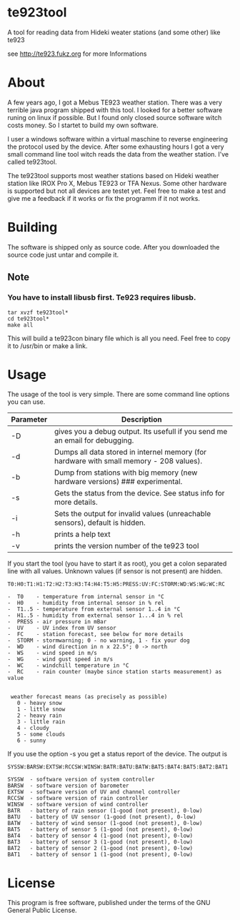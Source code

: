 # te923tool
A tool for reading data from Hideki weater stations (and some other) like te923

see http://te923.fukz.org for more Informations

# About

A few years ago, I got a Mebus TE923 weather station. There was a very terrible java program shipped with this tool. I looked for a better software runing on linux if possible. But I found only closed source software witch costs money. So I startet to build my own software.

I user a windows software within a virtual maschine to reverse engineering the protocol used by the device. After some exhausting hours I got a very small command line tool witch reads the data from the weather station. I’ve called te923tool.

The te923tool supports most weather stations based on Hideki weather station like IROX Pro X, Mebus TE923 or TFA Nexus. Some other hardware is supported but not all devices are testet yet. Feel free to make a test and give me a feedback if it works or fix the programm if it not works.

# Building

The software is shipped only as source code. After you downloaded the source code just untar and compile it.

## Note

### You have to install libusb first. Te923 requires libusb.
  ```
tar xvzf te923tool*
cd te923tool*
make all
  ```
This will build a te923con binary file which is all you need. Feel free to copy it to /usr/bin or make a link.

# Usage

The usage of the tool is very simple. There are some command line options you can use.

Parameter | Description
------ | ----------
-D | gives you a debug output. Its usefull if you send me an email for debugging.
-d | Dumps all data stored in internel memory (for hardware with small memory - 208 values).
-b | Dump from stations with big memory (new hardware versions) ### experimental.
-s | Gets the status from the device. See status info for more details.
-i | Sets the output for invalid values (unreachable sensors), default is hidden.
-h | prints a help text
-v | prints the version number of the te923 tool

If you start the tool (you have to start it as root), you get a colon separated line with all values. Unknown values
(if sensor is not present) are hidden.

  ```
T0:H0:T1:H1:T2:H2:T3:H3:T4:H4:T5:H5:PRESS:UV:FC:STORM:WD:WS:WG:WC:RC

-  T0    - temperature from internal sensor in °C
-  H0    - humidity from internal sensor in % rel
-  T1..5 - temperature from external sensor 1..4 in °C
-  H1..5 - humidity from external sensor 1...4 in % rel
-  PRESS - air pressure in mBar
-  UV    - UV index from UV sensor
-  FC    - station forecast, see below for more details
-  STORM - stormwarning; 0 - no warning, 1 - fix your dog
-  WD    - wind direction in n x 22.5°; 0 -> north
-  WS    - wind speed in m/s
-  WG    - wind gust speed in m/s
-  WC    - windchill temperature in °C
-  RC    - rain counter (maybe since station starts measurement) as value


   weather forecast means (as precisely as possible)
     0 - heavy snow
     1 - little snow
     2 - heavy rain
     3 - little rain
     4 - cloudy
     5 - some clouds
     6 - sunny
  ```

If you use the option -s you get a status report of the device. The output is

  ```
SYSSW:BARSW:EXTSW:RCCSW:WINSW:BATR:BATU:BATW:BAT5:BAT4:BAT5:BAT2:BAT1

 SYSSW  - software version of system controller
 BARSW  - software version of barometer
 EXTSW  - software version of UV and channel controller
 RCCSW  - software version of rain controller
 WINSW  - software version of wind controller
 BATR   - battery of rain sensor (1-good (not present), 0-low)
 BATU   - battery of UV sensor (1-good (not present), 0-low)
 BATW   - battery of wind sensor (1-good (not present), 0-low)
 BAT5   - battery of sensor 5 (1-good (not present), 0-low)
 BAT4   - battery of sensor 4 (1-good (not present), 0-low)
 BAT3   - battery of sensor 3 (1-good (not present), 0-low)
 BAT2   - battery of sensor 2 (1-good (not present), 0-low)
 BAT1   - battery of sensor 1 (1-good (not present), 0-low)
  ```
# License

This program is free software, published under the terms of the GNU General Public License.
